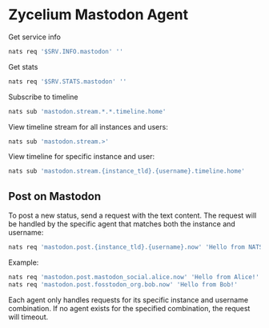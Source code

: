 # Zycelium Mastodon Agent

Get service info

```bash
nats req '$SRV.INFO.mastodon' ''
```

Get stats

```bash
nats req '$SRV.STATS.mastodon' ''
```

Subscribe to timeline

```bash
nats sub 'mastodon.stream.*.*.timeline.home'
```

View timeline stream for all instances and users:

```bash
nats sub 'mastodon.stream.>'
```

View timeline for specific instance and user:

```bash
nats sub 'mastodon.stream.{instance_tld}.{username}.timeline.home'
```

## Post on Mastodon

To post a new status, send a request with the text content. The request will be handled by the specific agent that matches both the instance and username:

```bash
nats req 'mastodon.post.{instance_tld}.{username}.now' 'Hello from NATS!'
```

Example:

```bash
nats req 'mastodon.post.mastodon_social.alice.now' 'Hello from Alice!'
nats req 'mastodon.post.fosstodon_org.bob.now' 'Hello from Bob!'
```

Each agent only handles requests for its specific instance and username combination. If no agent exists for the specified combination, the request will timeout.
